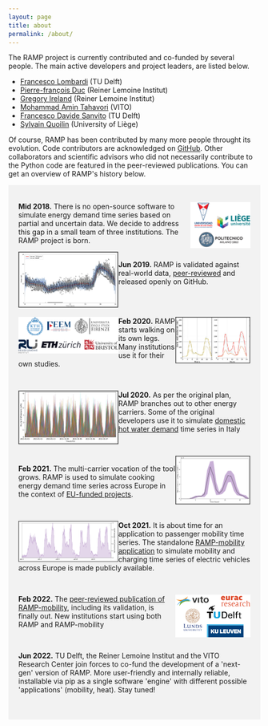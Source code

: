 ```yaml
---
layout: page
title: about
permalink: /about/
---
```


The RAMP project is currently contributed and co-funded by several people. The main active developers and project leaders, are listed below. 

- [Francesco Lombardi](https://flombardi.org) (TU Delft)
- [Pierre-françois Duc](https://reiner-lemoine-institut.de/pierre-francois-duc/) (Reiner Lemoine Institut)
- [Gregory Ireland](https://reiner-lemoine-institut.de/en/about-us/team/gregory-ireland/) (Reiner Lemoine Institut)
- [Mohammad Amin Tahavori](https://www.linkedin.com/in/mohammadamintahavori?originalSubdomain=it) (VITO)
- [Francesco Davide Sanvito](https://www.researchgate.net/profile/Francesco-Sanvito) (TU Delft)
- [Sylvain Quoilin](http://www.squoilin.eu) (University of Liège)


Of course, RAMP has been contributed by many more people throught its evolution. Code contributors are acknowledged on [GitHub](https://github.com/RAMP-project). Other collaborators and scientific advisors who did not necessarily contribute to the Python code are featured in the peer-reviewed publications. You can get an overview of RAMP's history below.



<div style="background-color: #F2F2F2; text-align:left; vertical-align: middle; padding:20px 20px;" width="350">

<p><img src="/assets/logos_01.svg" width="120" align="right" class="pad-left"/>

<h style="color: ;"><b>Mid 2018.</b> There is no open-source software to simulate energy demand time series based on partial and uncertain data. We decide to address this gap in a small team of three institutions. The RAMP project is born.</h></p> 

<p><img src="/assets/history_01.png" width="200" align="left" class="pad-right"/>

<br>
<h style="color: ;"><b>Jun 2019.</b> RAMP is validated against real-world data, <a href="https://doi.org/10.1016/j.energy.2019.04.097">peer-reviewed</a> and released openly on GitHub.</h></p> 
<br>
<br>

<p><img src="/assets/history_02.png" width="150" align="right" class="pad-left"/>
<img src="/assets/logos_02.svg" width="200" align="left" class="pad-top-right"/>

<h style="color: ;"><b>Feb 2020.</b> RAMP starts walking on its own legs. Many institutions use it for their own studies.</h></p> 
<br>

<p><img src="/assets/history_03.png" width="200" align="left" class="pad-right"/>

<h style="color: ;"><b>Jul 2020.</b> As per the original plan, RAMP branches out to other energy carriers. Some of the original developers use it to simulate <a href="https://re.public.polimi.it/retrieve/e0c31c0f-a7b8-4599-e053-1705fe0aef77/ECOS2020-lombardi_quoilin_colombo-flexibility%20of%20smart%20p2h%20vpps.pdf">domestic hot water demand</a> time series in Italy</h></p> 
<br>

<p><img src="/assets/history_04.png" width="150" align="right" class="pad-left"/>

<br>
<h style="color: ;"><b>Feb 2021.</b> The multi-carrier vocation of the tool grows. RAMP is used to simulate cooking energy demand time series across Europe in the context of <a href="https://sentinel.energy/wp-content/uploads/2021/03/D4.2-EC.pdf">EU-funded projects</a>.</h></p> 
<br>

<p><img src="/assets/history_05.png" width="200" align="left" class="pad-right"/>

<h style="color: ;"><b>Oct 2021.</b> It is about time for an application to passenger mobility time series. The standalone <a href="https://github.com/RAMP-project/RAMP-mobility">RAMP-mobility application</a> to simulate mobility and charging time series of electric vehicles across Europe is made publicly available. </h></p> 
<br>

<p><img src="/assets/logos_03.svg" width="150" align="right" />

<h style="color: ;"><b>Feb 2022.</b> The <a href="https://doi.org/10.1016/j.apenergy.2022.118676">peer-reviewed publication of RAMP-mobility</a>, including its validation, is finally out. New institutions start using both RAMP and RAMP-mobility </h></p> 
<br>

<p><h style="color: ;"><b>Jun 2022.</b></h> TU Delft, the Reiner Lemoine Institut and the VITO Research Center join forces to co-fund the development of a 'next-gen' version of RAMP. More user-friendly and internally reliable, installable via pip as a single software 'engine' with different possible 'applications' (mobility, heat). Stay tuned! </p> 
<br>

</div>